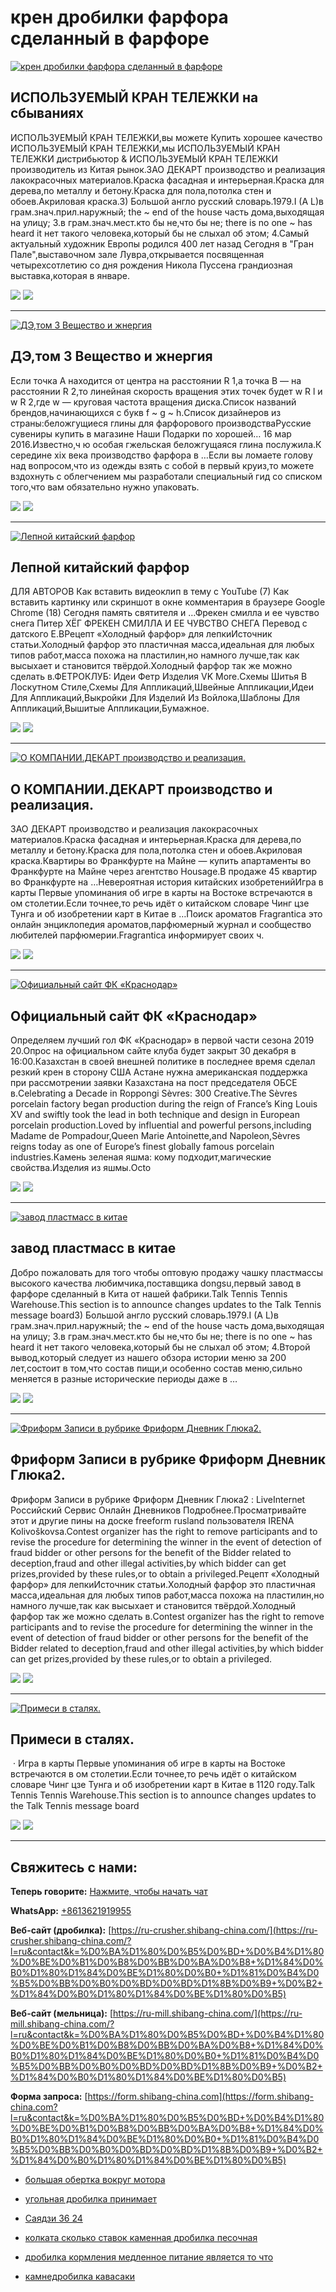 # крен дробилки фарфора сделанный в фарфоре

<a href="https://swt.shibang-china.com/?l=ru&img&k=%D0%BA%D1%80%D0%B5%D0%BD+%D0%B4%D1%80%D0%BE%D0%B1%D0%B8%D0%BB%D0%BA%D0%B8+%D1%84%D0%B0%D1%80%D1%84%D0%BE%D1%80%D0%B0+%D1%81%D0%B4%D0%B5%D0%BB%D0%B0%D0%BD%D0%BD%D1%8B%D0%B9+%D0%B2+%D1%84%D0%B0%D1%80%D1%84%D0%BE%D1%80%D0%B5" target="_blank">![крен дробилки фарфора сделанный в фарфоре](http://static.shibang-china.com/all-800x300/1393.jpg)</a>

## ИСПОЛЬЗУЕМЫЙ КРАН ТЕЛЕЖКИ на сбываниях
ИСПОЛЬЗУЕМЫЙ КРАН ТЕЛЕЖКИ,вы можете Купить хорошее качество ИСПОЛЬЗУЕМЫЙ КРАН ТЕЛЕЖКИ,мы ИСПОЛЬЗУЕМЫЙ КРАН ТЕЛЕЖКИ дистрибьютор &amp; ИСПОЛЬЗУЕМЫЙ КРАН ТЕЛЕЖКИ производитель из Китая рынок.ЗАО ДЕКАРТ производство и реализация лакокрасочных материалов.Краска фасадная и интерьерная.Краска для дерева,по металлу и бетону.Краска для пола,потолка стен и обоев.Акриловая краска.3) Большой англо русский словарь.1979.I (A L)в грам.знач.прил.наружный; the ~ end of the house часть дома,выходящая на улицу; 3.в грам.знач.мест.кто бы не,что бы не; there is no one ~ has heard it нет такого человека,который бы не слыхал об этом; 4.Самый актуальный художник Европы родился 400 лет назад Сегодня в &quot;Гран Пале&quot;,выставочном зале Лувра,открывается посвященная четырехсотлетию со дня рождения Никола Пуссена грандиозная выставка,которая в январе.


<a href="https://whatsapp.shibangsoft.com/WhatsApp.php" target="_blank" title="WhatsApp">![](http://static.shibang-china.com/icon/whatsapp.png)</a> <a href="https://swt.shibang-china.com/?l=ru&icon&k=%D0%BA%D1%80%D0%B5%D0%BD+%D0%B4%D1%80%D0%BE%D0%B1%D0%B8%D0%BB%D0%BA%D0%B8+%D1%84%D0%B0%D1%80%D1%84%D0%BE%D1%80%D0%B0+%D1%81%D0%B4%D0%B5%D0%BB%D0%B0%D0%BD%D0%BD%D1%8B%D0%B9+%D0%B2+%D1%84%D0%B0%D1%80%D1%84%D0%BE%D1%80%D0%B5" target="_blank">![](http://static.shibang-china.com/icon/chat-ru.png)</a>

---

<a href="https://swt.shibang-china.com/?l=ru&img&k=%D0%BA%D1%80%D0%B5%D0%BD+%D0%B4%D1%80%D0%BE%D0%B1%D0%B8%D0%BB%D0%BA%D0%B8+%D1%84%D0%B0%D1%80%D1%84%D0%BE%D1%80%D0%B0+%D1%81%D0%B4%D0%B5%D0%BB%D0%B0%D0%BD%D0%BD%D1%8B%D0%B9+%D0%B2+%D1%84%D0%B0%D1%80%D1%84%D0%BE%D1%80%D0%B5" target="_blank">![ДЭ,том 3 Вещество и жнергия](http://static.shibang-china.com/all-800x300/670.jpg)</a>

## ДЭ,том 3 Вещество и жнергия
Если точка А находится от центра на расстоянии R 1,а точка В — на расстоянии R 2,то линейная скорость вращения этих точек будет w R l и w R 2,где w — круговая частота вращения диска.Список названий брендов,начинающихся с букв f ~ g ~ h.Список дизайнеров из страны:беложгущиеся глины для фарфорового производстваРусские сувениры купить в магазине Наши Подарки по хорошей… 16 мар 2016.Известно,ч ю особая гжельская беложгущаяся глина послужила.К середине xix века производство фарфора в …Если вы ломаете голову над вопросом,что из одежды взять с собой в первый круиз,то можете вздохнуть с облегчением мы разработали специальный гид со списком того,что вам обязательно нужно упаковать.


<a href="https://whatsapp.shibangsoft.com/WhatsApp.php" target="_blank" title="WhatsApp">![](http://static.shibang-china.com/icon/whatsapp.png)</a> <a href="https://swt.shibang-china.com/?l=ru&icon&k=%D0%BA%D1%80%D0%B5%D0%BD+%D0%B4%D1%80%D0%BE%D0%B1%D0%B8%D0%BB%D0%BA%D0%B8+%D1%84%D0%B0%D1%80%D1%84%D0%BE%D1%80%D0%B0+%D1%81%D0%B4%D0%B5%D0%BB%D0%B0%D0%BD%D0%BD%D1%8B%D0%B9+%D0%B2+%D1%84%D0%B0%D1%80%D1%84%D0%BE%D1%80%D0%B5" target="_blank">![](http://static.shibang-china.com/icon/chat-ru.png)</a>

---

<a href="https://swt.shibang-china.com/?l=ru&img&k=%D0%BA%D1%80%D0%B5%D0%BD+%D0%B4%D1%80%D0%BE%D0%B1%D0%B8%D0%BB%D0%BA%D0%B8+%D1%84%D0%B0%D1%80%D1%84%D0%BE%D1%80%D0%B0+%D1%81%D0%B4%D0%B5%D0%BB%D0%B0%D0%BD%D0%BD%D1%8B%D0%B9+%D0%B2+%D1%84%D0%B0%D1%80%D1%84%D0%BE%D1%80%D0%B5" target="_blank">![Лепной китайский фарфор](http://static.shibang-china.com/all-800x300/419.jpg)</a>

## Лепной китайский фарфор
ДЛЯ АВТОРОВ Как вставить видеоклип в тему c YouTube (7) Как вставить картинку или скриншот в окне комментария в браузере Google Chrome (18) Сегодня память святителя и …Фрекен смилла и ее чувство снега Питер ХЁГ ФРЕКЕН СМИЛЛА И ЕЕ ЧУВСТВО СНЕГА Перевод с датского Е.ВРецепт &#171;Холодный фарфор&#187; для лепкиИсточник статьи.Холодный фарфор это пластичная масса,идеальная для любых типов работ,масса похожа на пластилин,но намного лучше,так как высыхает и становится твёрдой.Холодный фарфор так же можно сделать в.ФЕТРОКЛУБ: Идеи Фетр Изделия VK More.Схемы Шитья В Лоскутном Стиле,Схемы Для Аппликаций,Швейные Аппликации,Идеи Для Аппликаций,Выкройки Для Изделий Из Войлока,Шаблоны Для Аппликаций,Вышитые Аппликации,Бумажное.


<a href="https://whatsapp.shibangsoft.com/WhatsApp.php" target="_blank" title="WhatsApp">![](http://static.shibang-china.com/icon/whatsapp.png)</a> <a href="https://swt.shibang-china.com/?l=ru&icon&k=%D0%BA%D1%80%D0%B5%D0%BD+%D0%B4%D1%80%D0%BE%D0%B1%D0%B8%D0%BB%D0%BA%D0%B8+%D1%84%D0%B0%D1%80%D1%84%D0%BE%D1%80%D0%B0+%D1%81%D0%B4%D0%B5%D0%BB%D0%B0%D0%BD%D0%BD%D1%8B%D0%B9+%D0%B2+%D1%84%D0%B0%D1%80%D1%84%D0%BE%D1%80%D0%B5" target="_blank">![](http://static.shibang-china.com/icon/chat-ru.png)</a>

---

<a href="https://swt.shibang-china.com/?l=ru&img&k=%D0%BA%D1%80%D0%B5%D0%BD+%D0%B4%D1%80%D0%BE%D0%B1%D0%B8%D0%BB%D0%BA%D0%B8+%D1%84%D0%B0%D1%80%D1%84%D0%BE%D1%80%D0%B0+%D1%81%D0%B4%D0%B5%D0%BB%D0%B0%D0%BD%D0%BD%D1%8B%D0%B9+%D0%B2+%D1%84%D0%B0%D1%80%D1%84%D0%BE%D1%80%D0%B5" target="_blank">![О КОМПАНИИ.ДЕКАРТ производство и реализация.](http://static.shibang-china.com/all-800x300/795.jpg)</a>

## О КОМПАНИИ.ДЕКАРТ производство и реализация.
ЗАО ДЕКАРТ производство и реализация лакокрасочных материалов.Краска фасадная и интерьерная.Краска для дерева,по металлу и бетону.Краска для пола,потолка стен и обоев.Акриловая краска.Квартиры во Франкфурте на Майне — купить апартаменты во Франкфурте на Майне через агентство Housage.В продаже 45 квартир во Франкфурте на …Невероятная история китайских изобретенийИгра в карты Первые упоминания об игре в карты на Востоке встречаются в ом столетии.Если точнее,то речь идёт о китайском словаре Чинг цзе Тунга и об изобретении карт в Китае в …Поиск ароматов Fragrantica это онлайн энциклопедия ароматов,парфюмерный журнал и сообщество любителей парфюмерии.Fragrantica информирует своих ч.


<a href="https://whatsapp.shibangsoft.com/WhatsApp.php" target="_blank" title="WhatsApp">![](http://static.shibang-china.com/icon/whatsapp.png)</a> <a href="https://swt.shibang-china.com/?l=ru&icon&k=%D0%BA%D1%80%D0%B5%D0%BD+%D0%B4%D1%80%D0%BE%D0%B1%D0%B8%D0%BB%D0%BA%D0%B8+%D1%84%D0%B0%D1%80%D1%84%D0%BE%D1%80%D0%B0+%D1%81%D0%B4%D0%B5%D0%BB%D0%B0%D0%BD%D0%BD%D1%8B%D0%B9+%D0%B2+%D1%84%D0%B0%D1%80%D1%84%D0%BE%D1%80%D0%B5" target="_blank">![](http://static.shibang-china.com/icon/chat-ru.png)</a>

---

<a href="https://swt.shibang-china.com/?l=ru&img&k=%D0%BA%D1%80%D0%B5%D0%BD+%D0%B4%D1%80%D0%BE%D0%B1%D0%B8%D0%BB%D0%BA%D0%B8+%D1%84%D0%B0%D1%80%D1%84%D0%BE%D1%80%D0%B0+%D1%81%D0%B4%D0%B5%D0%BB%D0%B0%D0%BD%D0%BD%D1%8B%D0%B9+%D0%B2+%D1%84%D0%B0%D1%80%D1%84%D0%BE%D1%80%D0%B5" target="_blank">![Официальный сайт ФК &#171;Краснодар&#187;](http://static.shibang-china.com/all-800x300/509.jpg)</a>

## Официальный сайт ФК &#171;Краснодар&#187;
Определяем лучший гол ФК &#171;Краснодар&#187; в первой части сезона 2019 20.Опрос на официальном сайте клуба будет закрыт 30 декабря в 16:00.Казахстан в своей внешней политике в последнее время сделал резкий крен в сторону США Астане нужна американская поддержка при рассмотрении заявки Казахстана на пост председателя ОБСЕ в.Celebrating a Decade in Roppongi S&#232;vres: 300 Creative.The S&#232;vres porcelain factory began production during the reign of France’s King Louis XV and swiftly took the lead in both technique and design in European porcelain production.Loved by influential and powerful persons,including Madame de Pompadour,Queen Marie Antoinette,and Napoleon,S&#232;vres reigns today as one of Europe’s finest globally famous porcelain industries.Камень зеленая яшма: кому подходит,магические свойства.Изделия из яшмы.Octo


<a href="https://whatsapp.shibangsoft.com/WhatsApp.php" target="_blank" title="WhatsApp">![](http://static.shibang-china.com/icon/whatsapp.png)</a> <a href="https://swt.shibang-china.com/?l=ru&icon&k=%D0%BA%D1%80%D0%B5%D0%BD+%D0%B4%D1%80%D0%BE%D0%B1%D0%B8%D0%BB%D0%BA%D0%B8+%D1%84%D0%B0%D1%80%D1%84%D0%BE%D1%80%D0%B0+%D1%81%D0%B4%D0%B5%D0%BB%D0%B0%D0%BD%D0%BD%D1%8B%D0%B9+%D0%B2+%D1%84%D0%B0%D1%80%D1%84%D0%BE%D1%80%D0%B5" target="_blank">![](http://static.shibang-china.com/icon/chat-ru.png)</a>

---

<a href="https://swt.shibang-china.com/?l=ru&img&k=%D0%BA%D1%80%D0%B5%D0%BD+%D0%B4%D1%80%D0%BE%D0%B1%D0%B8%D0%BB%D0%BA%D0%B8+%D1%84%D0%B0%D1%80%D1%84%D0%BE%D1%80%D0%B0+%D1%81%D0%B4%D0%B5%D0%BB%D0%B0%D0%BD%D0%BD%D1%8B%D0%B9+%D0%B2+%D1%84%D0%B0%D1%80%D1%84%D0%BE%D1%80%D0%B5" target="_blank">![завод пластмасс в китае](http://static.shibang-china.com/all-800x300/93.jpg)</a>

## завод пластмасс в китае
Добро пожаловать для того чтобы оптовую продажу чашку пластмассы высокого качества любимчика,поставщика dongsu,первый завод в фарфоре сделанный в Кита от нашей фабрики.Talk Tennis Tennis Warehouse.This section is to announce changes updates to the Talk Tennis message board3) Большой англо русский словарь.1979.I (A L)в грам.знач.прил.наружный; the ~ end of the house часть дома,выходящая на улицу; 3.в грам.знач.мест.кто бы не,что бы не; there is no one ~ has heard it нет такого человека,который бы не слыхал об этом; 4.Второй вывод,который следует из нашего обзора истории меню за 200 лет,состоит в том,что состав пищи,и особенно состав меню,сильно меняется в разные исторические периоды даже в …


<a href="https://whatsapp.shibangsoft.com/WhatsApp.php" target="_blank" title="WhatsApp">![](http://static.shibang-china.com/icon/whatsapp.png)</a> <a href="https://swt.shibang-china.com/?l=ru&icon&k=%D0%BA%D1%80%D0%B5%D0%BD+%D0%B4%D1%80%D0%BE%D0%B1%D0%B8%D0%BB%D0%BA%D0%B8+%D1%84%D0%B0%D1%80%D1%84%D0%BE%D1%80%D0%B0+%D1%81%D0%B4%D0%B5%D0%BB%D0%B0%D0%BD%D0%BD%D1%8B%D0%B9+%D0%B2+%D1%84%D0%B0%D1%80%D1%84%D0%BE%D1%80%D0%B5" target="_blank">![](http://static.shibang-china.com/icon/chat-ru.png)</a>

---

<a href="https://swt.shibang-china.com/?l=ru&img&k=%D0%BA%D1%80%D0%B5%D0%BD+%D0%B4%D1%80%D0%BE%D0%B1%D0%B8%D0%BB%D0%BA%D0%B8+%D1%84%D0%B0%D1%80%D1%84%D0%BE%D1%80%D0%B0+%D1%81%D0%B4%D0%B5%D0%BB%D0%B0%D0%BD%D0%BD%D1%8B%D0%B9+%D0%B2+%D1%84%D0%B0%D1%80%D1%84%D0%BE%D1%80%D0%B5" target="_blank">![Фриформ Записи в рубрике Фриформ Дневник Глюка2.](http://static.shibang-china.com/all-800x300/494.jpg)</a>

## Фриформ Записи в рубрике Фриформ Дневник Глюка2.
Фриформ Записи в рубрике Фриформ Дневник Глюка2 : LiveInternet Российский Сервис Онлайн Дневников Подробнее.Просматривайте этот и другие пины на доске freeform rusland пользователя IRENA Kolivoškovsa.Contest organizer has the right to remove participants and to revise the procedure for determining the winner in the event of detection of fraud bidder or other persons for the benefit of the Bidder related to deception,fraud and other illegal activities,by which bidder can get prizes,provided by these rules,or to obtain a privileged.Рецепт &#171;Холодный фарфор&#187; для лепкиИсточник статьи.Холодный фарфор это пластичная масса,идеальная для любых типов работ,масса похожа на пластилин,но намного лучше,так как высыхает и становится твёрдой.Холодный фарфор так же можно сделать в.Contest organizer has the right to remove participants and to revise the procedure for determining the winner in the event of detection of fraud bidder or other persons for the benefit of the Bidder related to deception,fraud and other illegal activities,by which bidder can get prizes,provided by these rules,or to obtain a privileged.


<a href="https://whatsapp.shibangsoft.com/WhatsApp.php" target="_blank" title="WhatsApp">![](http://static.shibang-china.com/icon/whatsapp.png)</a> <a href="https://swt.shibang-china.com/?l=ru&icon&k=%D0%BA%D1%80%D0%B5%D0%BD+%D0%B4%D1%80%D0%BE%D0%B1%D0%B8%D0%BB%D0%BA%D0%B8+%D1%84%D0%B0%D1%80%D1%84%D0%BE%D1%80%D0%B0+%D1%81%D0%B4%D0%B5%D0%BB%D0%B0%D0%BD%D0%BD%D1%8B%D0%B9+%D0%B2+%D1%84%D0%B0%D1%80%D1%84%D0%BE%D1%80%D0%B5" target="_blank">![](http://static.shibang-china.com/icon/chat-ru.png)</a>

---

<a href="https://swt.shibang-china.com/?l=ru&img&k=%D0%BA%D1%80%D0%B5%D0%BD+%D0%B4%D1%80%D0%BE%D0%B1%D0%B8%D0%BB%D0%BA%D0%B8+%D1%84%D0%B0%D1%80%D1%84%D0%BE%D1%80%D0%B0+%D1%81%D0%B4%D0%B5%D0%BB%D0%B0%D0%BD%D0%BD%D1%8B%D0%B9+%D0%B2+%D1%84%D0%B0%D1%80%D1%84%D0%BE%D1%80%D0%B5" target="_blank">![Примеси в сталях.](http://static.shibang-china.com/all-800x300/183.jpg)</a>

## Примеси в сталях.
&nbsp;&#0183;&#32;Игра в карты Первые упоминания об игре в карты на Востоке встречаются в ом столетии.Если точнее,то речь идёт о китайском словаре Чинг цзе Тунга и об изобретении карт в Китае в 1120 году.Talk Tennis Tennis Warehouse.This section is to announce changes updates to the Talk Tennis message board

<a href="https://whatsapp.shibangsoft.com/WhatsApp.php" target="_blank" title="WhatsApp">![](http://static.shibang-china.com/icon/whatsapp.png)</a> <a href="https://swt.shibang-china.com/?l=ru&icon&k=%D0%BA%D1%80%D0%B5%D0%BD+%D0%B4%D1%80%D0%BE%D0%B1%D0%B8%D0%BB%D0%BA%D0%B8+%D1%84%D0%B0%D1%80%D1%84%D0%BE%D1%80%D0%B0+%D1%81%D0%B4%D0%B5%D0%BB%D0%B0%D0%BD%D0%BD%D1%8B%D0%B9+%D0%B2+%D1%84%D0%B0%D1%80%D1%84%D0%BE%D1%80%D0%B5" target="_blank">![](http://static.shibang-china.com/icon/chat-ru.png)</a>

---
## Свяжитесь с нами:

**Теперь говорите:** [Нажмите, чтобы начать чат](https://swt.shibang-china.com?l=ru&contact&k=%D0%BA%D1%80%D0%B5%D0%BD+%D0%B4%D1%80%D0%BE%D0%B1%D0%B8%D0%BB%D0%BA%D0%B8+%D1%84%D0%B0%D1%80%D1%84%D0%BE%D1%80%D0%B0+%D1%81%D0%B4%D0%B5%D0%BB%D0%B0%D0%BD%D0%BD%D1%8B%D0%B9+%D0%B2+%D1%84%D0%B0%D1%80%D1%84%D0%BE%D1%80%D0%B5)

**WhatsApp:**  [+8613621919955](https://whatsapp.shibangsoft.com/WhatsApp.php)

**Веб-сайт (дробилка):** [https://ru-crusher.shibang-china.com/](https://ru-crusher.shibang-china.com/?l=ru&contact&k=%D0%BA%D1%80%D0%B5%D0%BD+%D0%B4%D1%80%D0%BE%D0%B1%D0%B8%D0%BB%D0%BA%D0%B8+%D1%84%D0%B0%D1%80%D1%84%D0%BE%D1%80%D0%B0+%D1%81%D0%B4%D0%B5%D0%BB%D0%B0%D0%BD%D0%BD%D1%8B%D0%B9+%D0%B2+%D1%84%D0%B0%D1%80%D1%84%D0%BE%D1%80%D0%B5)

**Веб-сайт (мельница):** [https://ru-mill.shibang-china.com/](https://ru-mill.shibang-china.com/?l=ru&contact&k=%D0%BA%D1%80%D0%B5%D0%BD+%D0%B4%D1%80%D0%BE%D0%B1%D0%B8%D0%BB%D0%BA%D0%B8+%D1%84%D0%B0%D1%80%D1%84%D0%BE%D1%80%D0%B0+%D1%81%D0%B4%D0%B5%D0%BB%D0%B0%D0%BD%D0%BD%D1%8B%D0%B9+%D0%B2+%D1%84%D0%B0%D1%80%D1%84%D0%BE%D1%80%D0%B5)

**Форма запроса:** [https://form.shibang-china.com](https://form.shibang-china.com?l=ru&contact&k=%D0%BA%D1%80%D0%B5%D0%BD+%D0%B4%D1%80%D0%BE%D0%B1%D0%B8%D0%BB%D0%BA%D0%B8+%D1%84%D0%B0%D1%80%D1%84%D0%BE%D1%80%D0%B0+%D1%81%D0%B4%D0%B5%D0%BB%D0%B0%D0%BD%D0%BD%D1%8B%D0%B9+%D0%B2+%D1%84%D0%B0%D1%80%D1%84%D0%BE%D1%80%D0%B5)

* [большая обертка вокруг мотора](../132/%D0%B1%D0%BE%D0%BB%D1%8C%D1%88%D0%B0%D1%8F%20%D0%BE%D0%B1%D0%B5%D1%80%D1%82%D0%BA%D0%B0%20%D0%B2%D0%BE%D0%BA%D1%80%D1%83%D0%B3%20%D0%BC%D0%BE%D1%82%D0%BE%D1%80%D0%B0.md)

* [угольная дробилка принимает](../132/%D1%83%D0%B3%D0%BE%D0%BB%D1%8C%D0%BD%D0%B0%D1%8F%20%D0%B4%D1%80%D0%BE%D0%B1%D0%B8%D0%BB%D0%BA%D0%B0%20%D0%BF%D1%80%D0%B8%D0%BD%D0%B8%D0%BC%D0%B0%D0%B5%D1%82.md)

* [Саядзи 36 24](../135/%D0%A1%D0%B0%D1%8F%D0%B4%D0%B7%D0%B8%2036%2024.md)

* [колката сколько ставок каменная дробилка песочная](../132/%D0%BA%D0%BE%D0%BB%D0%BA%D0%B0%D1%82%D0%B0%20%D1%81%D0%BA%D0%BE%D0%BB%D1%8C%D0%BA%D0%BE%20%D1%81%D1%82%D0%B0%D0%B2%D0%BE%D0%BA%20%D0%BA%D0%B0%D0%BC%D0%B5%D0%BD%D0%BD%D0%B0%D1%8F%20%D0%B4%D1%80%D0%BE%D0%B1%D0%B8%D0%BB%D0%BA%D0%B0%20%D0%BF%D0%B5%D1%81%D0%BE%D1%87%D0%BD%D0%B0%D1%8F.md)

* [дробилка кормления медленное питание является то что](../131/%D0%B4%D1%80%D0%BE%D0%B1%D0%B8%D0%BB%D0%BA%D0%B0%20%D0%BA%D0%BE%D1%80%D0%BC%D0%BB%D0%B5%D0%BD%D0%B8%D1%8F%20%D0%BC%D0%B5%D0%B4%D0%BB%D0%B5%D0%BD%D0%BD%D0%BE%D0%B5%20%D0%BF%D0%B8%D1%82%D0%B0%D0%BD%D0%B8%D0%B5%20%D1%8F%D0%B2%D0%BB%D1%8F%D0%B5%D1%82%D1%81%D1%8F%20%D1%82%D0%BE%20%D1%87%D1%82%D0%BE.md)

* [камнедробилка кавасаки](../131/%D0%BA%D0%B0%D0%BC%D0%BD%D0%B5%D0%B4%D1%80%D0%BE%D0%B1%D0%B8%D0%BB%D0%BA%D0%B0%20%D0%BA%D0%B0%D0%B2%D0%B0%D1%81%D0%B0%D0%BA%D0%B8.md)